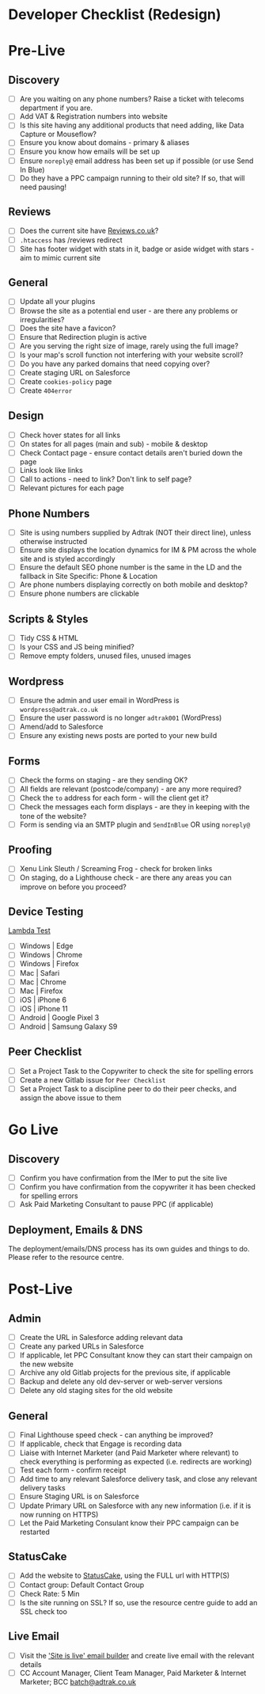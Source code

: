 # Developer Checklist (Redesign)

# Pre-Live

## Discovery

- [ ] Are you waiting on any phone numbers? Raise a ticket with telecoms department if you are.
- [ ] Add VAT & Registration numbers into website
- [ ] Is this site having any additional products that need adding, like Data Capture or Mouseflow?
- [ ] Ensure you know about domains - primary & aliases
- [ ] Ensure you know how emails will be set up
- [ ] Ensure `noreply@` email address has been set up if possible (or use Send In Blue)
- [ ] Do they have a PPC campaign running to their old site? If so, that will need pausing!

## Reviews

- [ ] Does the current site have [Reviews.co.uk](http://resources.adtrak.agency/reviews-co-uk-setup/)?
- [ ] `.htaccess` has /reviews redirect
- [ ] Site has footer widget with stats in it, badge or aside widget with stars - aim to mimic current site

## General

- [ ] Update all your plugins
- [ ] Browse the site as a potential end user - are there any problems or irregularities?
- [ ] Does the site have a favicon?
- [ ] Ensure that Redirection plugin is active
- [ ] Are you serving the right size of image, rarely using the full image?
- [ ] Is your map's scroll function not interfering with your website scroll?
- [ ] Do you have any parked domains that need copying over?
- [ ] Create staging URL on Salesforce
- [ ] Create `cookies-policy` page
- [ ] Create `404error`

## Design

- [ ] Check hover states for all links
- [ ] On states for all pages (main and sub) - mobile & desktop
- [ ] Check Contact page - ensure contact details aren't buried down the page
- [ ] Links look like links
- [ ] Call to actions - need to link? Don't link to self page?
- [ ] Relevant pictures for each page

## Phone Numbers

- [ ] Site is using numbers supplied by Adtrak (NOT their direct line), unless otherwise instructed
- [ ] Ensure site displays the location dynamics for IM & PM across the whole site and is styled accordingly
- [ ] Ensure the default SEO phone number is the same in the LD and the fallback in Site Specific: Phone & Location
- [ ] Are phone numbers displaying correctly on both mobile and desktop?
- [ ] Ensure phone numbers are clickable

## Scripts & Styles

- [ ] Tidy CSS & HTML
- [ ] Is your CSS and JS being minified?
- [ ] Remove empty folders, unused files, unused images

## Wordpress

- [ ] Ensure the admin and user email in WordPress is `wordpress@adtrak.co.uk`
- [ ] Ensure the user password is no longer `adtrak001` (WordPress)
- [ ] Amend/add to Salesforce
- [ ] Ensure any existing news posts are ported to your new build

## Forms

- [ ] Check the forms on staging - are they sending OK?
- [ ] All fields are relevant (postcode/company) - are any more required?
- [ ] Check the `to` address for each form - will the client get it?
- [ ] Check the messages each form displays - are they in keeping with the tone of the website?
- [ ] Form is sending via an SMTP plugin and `SendInBlue` OR using `noreply@`

## Proofing

- [ ] Xenu Link Sleuth / Screaming Frog - check for broken links
- [ ] On staging, do a Lighthouse check - are there any areas you can improve on before you proceed?

## Device Testing

[Lambda Test](https://adtrak.lightning.force.com/lightning/r/Password__c/a0J1n00000CwHbeEAF/view)

- [ ] Windows | Edge
- [ ] Windows | Chrome
- [ ] Windows | Firefox
- [ ] Mac | Safari
- [ ] Mac | Chrome
- [ ] Mac | Firefox
- [ ] iOS | iPhone 6
- [ ] iOS | iPhone 11
- [ ] Android | Google Pixel 3
- [ ] Android | Samsung Galaxy S9

## Peer Checklist

- [ ] Set a Project Task to the Copywriter to check the site for spelling errors
- [ ] Create a new Gitlab issue for `Peer Checklist`
- [ ] Set a Project Task to a discipline peer to do their peer checks, and assign the above issue to them

# Go Live

## Discovery

- [ ] Confirm you have confirmation from the IMer to put the site live
- [ ] Confirm you have confirmation from the copywriter it has been checked for spelling errors
- [ ] Ask Paid Marketing Consultant to pause PPC (if applicable)

## Deployment, Emails & DNS

The deployment/emails/DNS process has its own guides and things to do. Please refer to the resource centre.

# Post-Live

## Admin

- [ ] Create the URL in Salesforce adding relevant data
- [ ] Create any parked URLs in Salesforce
- [ ] If applicable, let PPC Consultant know they can start their campaign on the new website
- [ ] Archive any old Gitlab projects for the previous site, if applicable
- [ ] Backup and delete any old dev-server or web-server versions
- [ ] Delete any old staging sites for the old website

## General

- [ ] Final Lighthouse speed check - can anything be improved?
- [ ] If applicable, check that Engage is recording data
- [ ] Liaise with Internet Marketer (and Paid Marketer where relevant) to check everything is performing as expected (i.e. redirects are working)
- [ ] Test each form - confirm receipt
- [ ] Add time to any relevant Salesforce delivery task, and close any relevant delivery tasks
- [ ] Ensure Staging URL is on Salesforce
- [ ] Update Primary URL on Salesforce with any new information (i.e. if it is now running on HTTPS)
- [ ] Let the Paid Marketing Consulant know their PPC campaign can be restarted

## StatusCake

- [ ] Add the website to [StatusCake](https://resources.adtrak.agency/statuscake/), using the FULL url with HTTP(S)
- [ ] Contact group: Default Contact Group
- [ ] Check Rate: 5 Min
- [ ] Is the site running on SSL? If so, use the resource centre guide to add an SSL check too

## Live Email

- [ ] Visit the ['Site is live' email builder](https://resources.adtrak.agency/email-builder/) and create live email with the relevant details
- [ ] CC Account Manager, Client Team Manager, Paid Marketer & Internet Marketer; BCC batch@adtrak.co.uk
